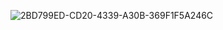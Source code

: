 ![2BD799ED-CD20-4339-A30B-369F1F5A246C](https://github.com/user-attachments/assets/bb32f5ba-cd36-4311-b4dc-eaae949d3c5f)
